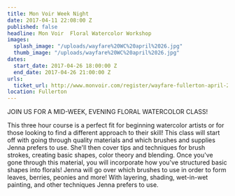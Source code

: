 ```yaml
---
title: Mon Voir Week Night
date: 2017-04-11 22:08:00 Z
published: false
headline: Mon Voir  Floral Watercolor Workshop
images:
  splash_image: "/uploads/wayfare%20WC%20april%2026.jpg"
  thumb_image: "/uploads/wayfare%20WC%20april%2026.jpg"
dates:
  start_date: 2017-04-26 18:00:00 Z
  end_date: 2017-04-26 21:00:00 Z
urls:
  ticket_url: http://www.monvoir.com/register/wayfare-fullerton-april-26-floral-watercolor-workshop
location: Fullerton
---
```


JOIN US FOR A MID-WEEK, EVENING FLORAL WATERCOLOR CLASS!

This three hour course is a perfect fit for beginning watercolor artists or for those looking to find a different approach to their skill! This class will start off with going through quality materials and which brushes and supplies Jenna prefers to use. She'll then cover tips and techniques for brush strokes, creating basic shapes, color theory and blending. Once you've gone through this material, you will incorporate how you've structured basic shapes into florals! Jenna will go over which brushes to use in order to form leaves, berries, peonies and more! With layering, shading, wet-in-wet painting, and other techniques Jenna prefers to use.